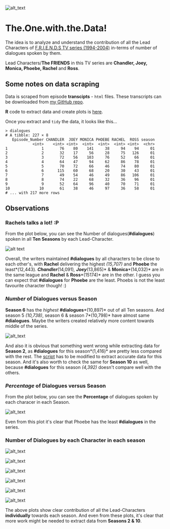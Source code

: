 ![alt_text](https://upload.wikimedia.org/wikipedia/commons/b/bc/Friends_logo.svg "FRIENDS") 

# The.One.with.the.Data!

The idea is to analyze and understand the contribution of all the Lead Characters of [F.R.I.E.N.D.S TV series (1994-2004)](https://en.wikipedia.org/wiki/Friends) in-terms of number of dialogues spoken by them.


Lead Characters/**The FRIENDS** in this TV series are **Chandler, Joey, Monica, Phoebe, Rachel** and **Ross**.

## Some notes on data scraping

Data is scraped from episode **transcipts** - `html` files. These transcripts can be downloaded from [my GitHub repo](https://github.com/puneeth019/F.R.I.E.N.D.S/tree/master/transcripts).

**R** code to extract data and create plots is [here](https://github.com/puneeth019/F.R.I.E.N.D.S/blob/master/scripts/the_one_with_the_data.R).

Once you extract and `tidy` the data, it looks like this...

```
> dialogues
# A tibble: 227 × 8
   Episode_Number CHANDLER  JOEY MONICA PHOEBE RACHEL  ROSS season
            <int>    <int> <int>  <int>  <int>  <int> <int>  <chr>
1               1       76    80    141     38     94    94     01
2               2       32    17     56     28     75   126     01
3               3       72    56    103     76     52    66     01
4               4       64    47     94     62     86    78     01
5               5       70    72     66     46     74    80     01
6               6      115    60     68     20     30    43     01
7               7       49    54     46     49     86   106     01
8               8       74    22     68     32     36    96     01
9               9       52    64     96     40     70    71     01
10             10       61    38     46     97     36    58     01
# ... with 217 more rows
```

## Observations

### Rachels talks a lot! :P

From the plot below, you can see the Number of dialogues(**#dialogues**) spoken in all **Ten Seasons** by each Lead-Character.

![alt text](plots/Num_Dial_vs_character.png "Number of Dialogues vs. character")

Overall, the writers maintained **#dialogues** by all characters to be close to each other's, with **Rachel** delivering the highest *(15,707)* and **Phoebe** the least*(12,443)*. **Chandler***(14,091)*, **Joey***(13,865)* & **Monica***(14,032)* are in the same league and **Rachel** & **Ross***(15174)* are in the other. I guess you can expect that **#dialogues** for **Phoebe** are the least. Phoebs is not the least favourite character though! :)

### *Number* of Dialogues versus Season

**Season 6** has the *highest* **#dialogues***(10,897)* out of all Ten seasons. And season 5 *(10,738)*, season 6 & season 7*(10,798)* have almost same **#dialogues**. Maybe the writers created relatively more content towards middle of the series.

![alt_text](plots/Num_Dial_vs_season.png "Number of Dialogues vs. Season")

And also it is obvious that something went wrong while extracting data for **Season 2**, as **#dialogues** for this season*(1,416)* are pretty less compared with the rest. The [script](https://github.com/puneeth019/F.R.I.E.N.D.S/blob/master/scripts/the_one_with_the_data.R) has to be modified to extract accurate data for this season. And it's also worth to check the same for **Season 10** as well, because **#dialogues** for this season *(4,392)* doesn't compare well with the others.

### *Percentage* of Dialogues versus Season

From the plot below, you can see the **Percentage** of dialogues spoken by each characer in each Season.

![alt_text](plots/Perc_Dial_vs_season.png "Percentage of Dialogues vs. Season")

Even from this plot it's clear that Phoebe has the least **#dialogues** in the series.

### Number of Dialogues by each Character in each season

![alt_text](plots/Cyclic_Num_Dial_vs_ep_CHANDLER.png "Number of Dialogues by Chandler vs. Season") 

![alt_text](plots/Cyclic_Num_Dial_vs_ep_JOEY.png "Number of Dialogues by Joey vs. Season")

![alt_text](plots/Cyclic_Num_Dial_vs_ep_MONICA.png "Number of Dialogues by Monica vs. Season")

![alt_text](plots/Cyclic_Num_Dial_vs_ep_PHOEBE.png "Number of Dialogues by Phoebe vs. Season")

![alt_text](plots/Cyclic_Num_Dial_vs_ep_RACHEL.png "Number of Dialogues by Rachel vs. Season")

![alt_text](plots/Cyclic_Num_Dial_vs_ep_ROSS.png "Number of Dialogues by Ross vs. Season")

The above plots show clear contribution of all the Lead-Characters **individually** towards each season.
And even from these plots, it's clear that more work might be needed to extract data from **Seasons 2 & 10**.
